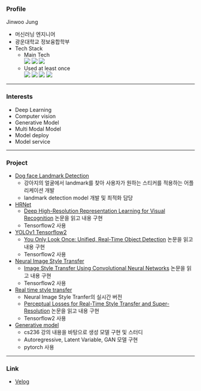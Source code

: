 ### Profile
Jinwoo Jung
* 머신러닝 엔지니어
* 광운대학교 정보융합학부
* Tech Stack   
  * Main Tech    
<img src="https://img.shields.io/badge/Python-3776AB?style=flat-square&logo=python&logoColor=white"/> <img src="https://img.shields.io/badge/Tensorflow-FF6F00?style=flat-square&logo=tensorflow&logoColor=white"/> <img src="https://img.shields.io/badge/Pytorch-EE4C2C?style=flat-square&logo=pytorch&logoColor=white"/>
  * Used at least once   
  <img src="https://img.shields.io/badge/Android Studio-3DDC84?style=flat-square&logo=Android Studio&logoColor=white"/> <img src="https://img.shields.io/badge/Flask-000000?style=flat-square&logo=Flask&logoColor=white"/> <img src="https://img.shields.io/badge/R-276DC3?style=flat-square&logo=R&logoColor=white"/> <img src="https://img.shields.io/badge/JAVA-F7DF1E?style=flat-square&logo=Openjdk&logoColor=white"/>


___
### Interests
* Deep Learning
* Computer vision
* Generative Model
* Multi Modal Model
* Model deploy
* Model service
---
### Project
* [Dog face Landmark Detection](https://github.com/kwjinwoo/Dog_face_landmark_detection)
  * 강아지의 얼굴에서 landmark를 찾아 사용자가 원하는 스티커를 적용하는 어플리케이션 개발
  * landmark detection model 개발 및 최적화 담당
* [HRNet](https://github.com/kwjinwoo/HRNet)
  * [Deep High-Resolution Representation Learning for Visual Recognition](https://arxiv.org/abs/1908.07919) 논문을 읽고 내용 구현
  * Tensorflow2 사용
* [YOLOv1 Tensorflow2](https://github.com/kwjinwoo/YOLOv1_Tensorflow2)
  * [You Only Look Once: Unified, Real-Time Object Detection](https://arxiv.org/abs/1506.02640) 논문을 읽고 내용 구현
  * Tensorflow2 사용
* [Neural Image Style Transfer](https://github.com/kwjinwoo/Neural_Image_Style_Transfer)
  * [Image Style Transfer Using Convolutional Neural Networks](https://www.cv-foundation.org/openaccess/content_cvpr_2016/papers/Gatys_Image_Style_Transfer_CVPR_2016_paper.pdf) 논문을 읽고 내용 구현
  * Tensorflow2 사용
* [Real time style transfer](https://github.com/kwjinwoo/Real_time_style_transfer)
  * Neural Image Style Tranfer의 실시간 버전
  * [Perceptual Losses for Real-Time Style Transfer and Super-Resolution](https://arxiv.org/abs/1603.08155) 논문을 읽고 내용 구현
  * Tensorflow2 사용
* [Generative model](https://github.com/kwjinwoo/Generative_model)
  * cs236 강의 내용을 바탕으로 생성 모델 구현 및 스터디
  * Autoregressive, Latent Variable, GAN 모델 구현
  * pytorch 사용
---
### Link
* [Velog](https://velog.io/@kwjinwoo)
